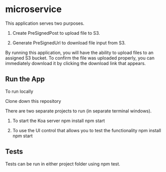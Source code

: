 # microservice
This application serves two purposes.

1) Create PreSignedPost to upload file to S3.

2) Generate PreSignedUrl to download file input from S3.

By running this application, you will have the ability to upload files to an assigned S3 bucket. To confirm the file was uploaded properly, you can immediately download it by clicking the download link that appears.

## Run the App
To run locally

Clone down this repository

There are two separate projects to run (in separate terminal windows).

1) To start the Koa server
    npm install
    npm start

2) To use the UI control that allows you to test   the functionality
    npm install
    npm start

## Tests

Tests can be run in either project folder using npm test.




